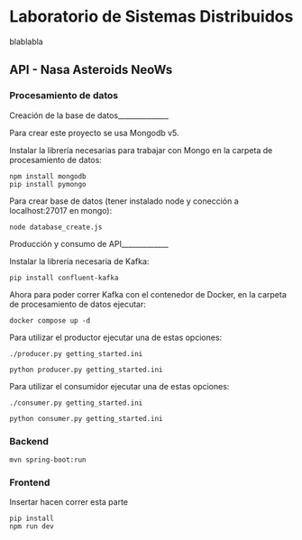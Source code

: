 # Laboratorio de Sistemas Distribuidos
blablabla

## API - Nasa Asteroids NeoWs

### Procesamiento de datos
Creación de la base de datos______________

Para crear este proyecto se usa Mongodb v5.

Instalar la librería necesarias para trabajar con Mongo en la carpeta de procesamiento de datos:
```shell
npm install mongodb
pip install pymongo
```
Para crear base de datos (tener instalado node y conección a localhost:27017 en mongo):
```shell
node database_create.js
```

Producción y consumo de API_____________

Instalar la librería necesaria de Kafka:
```shell
pip install confluent-kafka
```
Ahora para poder correr Kafka con el contenedor de Docker, en la carpeta de procesamiento de datos ejecutar:
```shell
docker compose up -d
```

Para utilizar el productor ejecutar una de estas opciones:
```shell
./producer.py getting_started.ini
```
```shell
python producer.py getting_started.ini
```
Para utilizar el consumidor ejecutar una de estas opciones:
```shell
./consumer.py getting_started.ini
```
```shell
python consumer.py getting_started.ini
```

### Backend
```shell
mvn spring-boot:run
```


### Frontend
Insertar hacen correr esta parte
```shell
pip install
npm run dev
```
